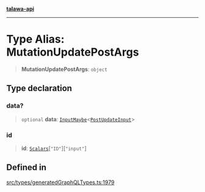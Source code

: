 [**talawa-api**](../../../README.md)

***

# Type Alias: MutationUpdatePostArgs

> **MutationUpdatePostArgs**: `object`

## Type declaration

### data?

> `optional` **data**: [`InputMaybe`](InputMaybe.md)\<[`PostUpdateInput`](PostUpdateInput.md)\>

### id

> **id**: [`Scalars`](Scalars.md)\[`"ID"`\]\[`"input"`\]

## Defined in

[src/types/generatedGraphQLTypes.ts:1979](https://github.com/Suyash878/talawa-api/blob/b5a9d8b4a1ea678a3d6f5b710b3721f91a3052fc/src/types/generatedGraphQLTypes.ts#L1979)
